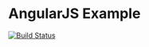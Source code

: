 # AngularJS Example
[![Build Status](https://travis-ci.org/SkyeYeh/angular-example.svg?branch=master)](https://travis-ci.org/SkyeYeh/angular-example)
